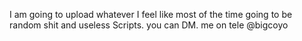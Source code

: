 I am going to upload whatever I feel like most of the time going to be random shit and useless Scripts.
you can DM. me on tele @bigcoyo
